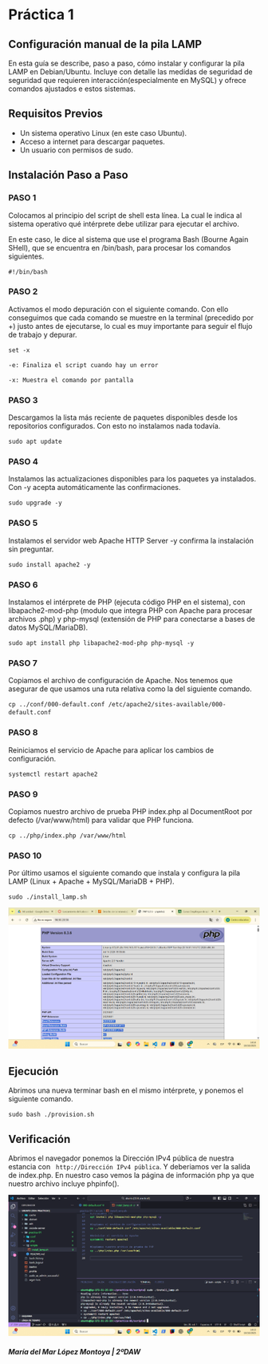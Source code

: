 # Práctica 1

## Configuración manual de la pila LAMP
En esta guía se describe, paso a paso, cómo instalar y configurar la pila LAMP en Debian/Ubuntu. Incluye con detalle las medidas de seguridad de seguridad que requieren interacción(especialmente en MySQL) y ofrece comandos ajustados e estos sistemas.

## Requisitos Previos
- Un sistema operativo Linux (en este caso Ubuntu).
- Acceso a internet para descargar paquetes.
- Un usuario con permisos de sudo.

## Instalación Paso a Paso

### PASO 1
Colocamos al principio del script de shell esta línea. La cual le indica al sistema operativo qué intérprete debe utilizar para ejecutar el archivo.

En este caso, le dice al sistema que use el programa Bash (Bourne Again SHell), que se encuentra en /bin/bash, para procesar los comandos siguientes.

```
#!/bin/bash 
```

### PASO 2
Activamos el modo depuración con el siguiente comando. Con ello conseguimos que cada comando se muestre en la terminal (precedido por +) justo antes de ejecutarse, lo cual es muy importante para seguir el flujo de trabajo y depurar.

```
set -x 
```
```
-e: Finaliza el script cuando hay un error
```
```
-x: Muestra el comando por pantalla
```
### PASO 3
Descargamos la lista más reciente de paquetes disponibles desde los repositorios configurados. Con esto no instalamos nada todavía.

```
sudo apt update
```
### PASO 4
Instalamos las actualizaciones disponibles para los paquetes ya instalados. Con -y acepta automáticamente las confirmaciones.

```
sudo upgrade -y
```
### PASO 5
Instalamos el servidor web Apache HTTP Server -y confirma la instalación sin preguntar.

```
sudo install apache2 -y
```
### PASO 6
Instalamos el intérprete de PHP (ejecuta código PHP en el sistema), con libapache2-mod-php (modulo que integra PHP con Apache para procesar archivos .php) y php-mysql (extensión de PHP para conectarse a bases de datos MySQL/MariaDB).

```
sudo apt install php libapache2-mod-php php-mysql -y
```
### PASO 7
Copiamos el archivo de configuración de Apache. Nos tenemos que asegurar de que usamos una ruta relativa como la del siguiente comando.

```
cp ../conf/000-default.conf /etc/apache2/sites-available/000-default.conf

```
### PASO 8
Reiniciamos el servicio de Apache para aplicar los cambios de configuración.

```
systemctl restart apache2
```
### PASO 9
Copiamos nuestro archivo de prueba PHP index.php al DocumentRoot por defecto (/var/www/html) para validar que PHP funciona.

```
cp ../php/index.php /var/www/html
```
### PASO 10 
Por último usamos el siguiente comando que instala y configura la pila LAMP (Linux + Apache + MySQL/MariaDB + PHP).  
```
sudo ./install_lamp.sh
```

![Imagen](img/imagenPhp.png)
## Ejecución
Abrimos una nueva terminar bash en el mismo intérprete, y ponemos el siguiente comando.

```
sudo bash ./provision.sh
```

## Verificación 
Abrimos el navegador ponemos la Dirección IPv4 pública de nuestra estancia con ``` http://Dirección IPv4 pública```. Y deberiamos ver la salida de index.php. En nuestro caso vemos la página de información php ya que nuestro archivo incluye phpinfo().  

![Imagen](img/imagenFinal.png)
  
    
##### María del Mar López Montoya | 2ºDAW


